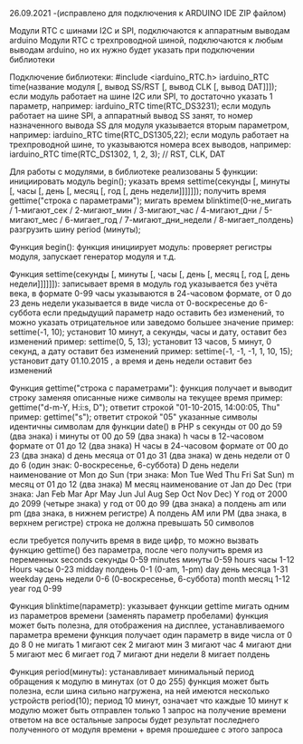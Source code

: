 26.09.2021 -(исправлено для подключения к ARDUINO IDE ZIP файлом)

Модули RTC с шинами I2C и SPI, подключаются к аппаратным выводам arduino
Модули RTC с трехпроводной шиной, подключаются к любым выводам arduino, но их нужно будет указать при подключении библиотеки

Подключение библиотеки:
#include <iarduino_RTC.h>
iarduino_RTC time(название модуля [, вывод SS/RST [, вывод CLK [, вывод DAT]]]);
    если модуль работает на шине I2C или SPI, то достаточно указать 1 параметр, например: iarduino_RTC time(RTC_DS3231);
    если модуль работает на шине SPI, а аппаратный вывод SS занят, то номер назначенного вывода SS для модуля указывается вторым параметром, например: iarduino_RTC time(RTC_DS1305,22);
    если модуль работает на трехпроводной шине, то указываются номера всех выводов, например: iarduino_RTC time(RTC_DS1302, 1, 2, 3); // RST, CLK, DAT

Для работы с модулями, в библиотеке реализованы 5 функции:
    инициировать модуль  begin();
    указать время        settime(секунды [, минуты [, часы [, день [, месяц [, год [, день недели]]]]]]);
    получить время       gettime("строка с параметрами");
	мигать времем        blinktime(0-не_мигать / 1-мигают_сек / 2-мигают_мин / 3-мигают_час / 4-мигают_дни / 5-мигают_мес / 6-мигает_год / 7-мигают_дни_недели / 8-мигает_полдень)
    разгрузить шину      period (минуты);

Функция begin():
    функция инициирует модуль: проверяет регистры модуля, запускает генератор модуля и т.д.

Функция settime(секунды [, минуты [, часы [, день [, месяц [, год [, день недели]]]]]]):
    записывает время в модуль
    год указывается без учёта века, в формате 0-99
    часы указываются в 24-часовом формате, от 0 до 23
    день недели указывается в виде числа от 0-воскресенье до 6-суббота
    если предыдущий параметр надо оставить без изменений, то можно указать отрицательное или заведомо большее значение
    пример: settime(-1, 10); установит 10 минут, а секунды, часы и дату, оставит без изменений
    пример: settime(0, 5, 13); установит 13 часов, 5 минут, 0 секунд, а дату оставит без изменений
    пример: settime(-1, -1, -1, 1, 10, 15); установит дату 01.10.2015 , а время и день недели оставит без изменений

Функция gettime("строка с параметрами"):
    функция получает и выводит строку заменяя описанные ниже символы на текущее время
    пример: gettime("d-m-Y, H:i:s, D"); ответит строкой "01-10-2015, 14:00:05, Thu"
    пример: gettime("s");               ответит строкой "05"
    указанные символы идентичны символам для функции date() в PHP
s   секунды                       от      00    до       59  (два знака)
i   минуты                        от      00    до       59  (два знака)
h   часы в 12-часовом формате     от      01    до       12  (два знака)
H   часы в 24-часовом формате     от      00    до       23  (два знака)
d   день месяца                   от      01    до       31  (два знака)
w   день недели                   от       0    до        6  (один знак: 0-воскресенье, 6-суббота)
D   день недели наименование      от     Mon    до      Sun  (три знака: Mon Tue Wed Thu Fri Sat Sun)
m   месяц                         от      01    до       12  (два знака)
M   месяц наименование            от     Jan    до      Dec  (три знака: Jan Feb Mar Apr May Jun Jul Aug Sep Oct Nov Dec)
Y   год                           от    2000    до     2099  (четыре знака)
y   год                           от      00    до       99  (два знака)
a   полдень                               am   или       pm  (два знака, в нижнем регистре)
A   полдень                               AM   или       PM  (два знака, в верхнем регистре)
    строка не должна превышать 50 символов

если требуется получить время в виде цифр, то можно вызвать функцию gettime() без параметра, после чего получить время из переменных
    seconds  секунды     0-59
    minutes  минуты      0-59
    hours    часы        1-12
    Hours    часы        0-23
    midday   полдень     0-1 (0-am, 1-pm)
    day      день месяца 1-31
    weekday  день недели 0-6 (0-воскресенье, 6-суббота)
    month    месяц       1-12
    year     год         0-99

Функция blinktime(параметр):
    указывает функции gettime мигать одним из параметров времени (заменять параметр пробелами)
    функция может быть полезна, для отображения на дисплее, устанавливаемого параметра времени
    функция получает один параметр в виде числа от 0 до 8
0   не мигать
1   мигают сек
2   мигают мин
3   мигают час
4   мигают дни
5   мигают мес
6   мигает год
7   мигают дни недели
8   мигает полдень

Функция period(минуты):
    устанавливает минимальный период обращения к модулю в минутах (от 0 до 255)
    функция может быть полезна, если шина сильно нагружена, на ней имеются несколько устройств
    period(10); период 10 минут, означает что каждые 10 минут к модулю может быть отправлен только 1 запрос на получение времени
    ответом на все остальные запросы будет результат последнего полученного от модуля времени + время прошедшее с этого запроса
